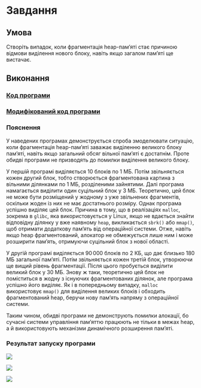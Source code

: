 # Завдання

## Умова

Створіть випадок, коли фрагментація heap-пам’яті стає причиною відмови виділення нового блоку, навіть якщо загалом пам’яті ще вистачає.

## Виконання

### [Код програми](task_1/task_1.c) 

### [Модифікований код програми](task_2/task_2.c) 

### Пояснення

У наведених програмах демонструється спроба змоделювати ситуацію, коли фрагментація heap-пам’яті заважає виділенню великого блоку пам’яті, навіть якщо загальний обсяг вільної пам’яті є достатнім. Проте обидві програми не призводять до помилки виділення великого блоку.

У першій програмі виділяється 10 блоків по 1 МБ. Потім звільняється кожен другий блок, тобто створюється фрагментована картина з вільними ділянками по 1 МБ, розділеними зайнятими. Далі програма намагається виділити один суцільний блок у 3 МБ. Теоретично, цей блок не може бути розміщений у жодному з уже звільнених фрагментів, оскільки жоден із них не має достатнього розміру. Однак програма успішно виділяє цей блок. Причина в тому, що в реалізаціях `malloc`, зокрема в `glibc`, яка використовується у Linux, якщо не вдається знайти відповідну ділянку у вже наявному `heap`, викликається `sbrk()` або `mmap()`, щоб отримати додаткову пам’ять від операційної системи. Отже, навіть якщо heap фрагментований, алокатор не обмежується лише ним і може розширити пам’ять, отримуючи суцільний блок з нової області.

У другій програмі виділяється 90 000 блоків по 2 КБ, що дає близько 180 МБ загальної пам’яті. Потім звільняється кожен третій блок, утворюючи ще вищий рівень фрагментації. Після цього пробується виділити великий блок у 30 МБ. Знову ж таки, теоретично цей блок не поміститься в жодну з існуючих фрагментованих ділянок, але програма успішно його виділяє. Як і в попередньому випадку, `malloc` використовує `mmap()` для виділення великих блоків і обходить фрагментований heap, беручи нову пам’ять напряму з операційної системи.

Таким чином, обидві програми не демонструють помилки алокації, бо сучасні системи управління пам’яттю працюють не тільки в межах heap, а й використовують механізми динамічного розширення пам’яті.

### Результат запуску програми

![](task1_2/task1_2.png)

![](task1_3/task1_3.png)

![](task1_6/task1_6.png)

